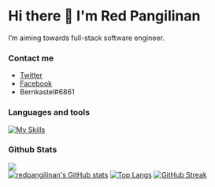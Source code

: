 # Hi there 👋 I'm Red Pangilinan

I’m aiming towards full-stack software engineer.

### Contact me
- [Twitter](https://twitter.com/_rdev7)
- [Facebook](https://www.facebook.com/redpangilinan715)
- Bernkastel#6861

### Languages and tools
[![My Skills](https://skillicons.dev/icons?i=js,html,css,php,python,java,cs,mysql,scss,jquery,bootstrap,git&perline=6)](https://skillicons.dev)


### Github Stats
![](https://komarev.com/ghpvc/?username=redpangilinan&style=flat)<br>
[![redpangilinan's GitHub stats](https://github-readme-stats.vercel.app/api?username=redpangilinan)](https://github.com/anuraghazra/github-readme-stats)
[![Top Langs](https://github-readme-stats.vercel.app/api/top-langs/?username=redpangilinan&layout=compact)](https://github.com/anuraghazra/github-readme-stats)
[![GitHub Streak](https://streak-stats.demolab.com/?user=redpangilinan)](https://git.io/streak-stats)

